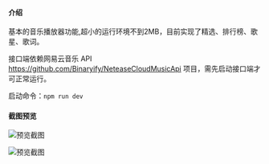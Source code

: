#### 介绍
基本的音乐播放器功能,超小的运行环境不到2MB，目前实现了精选、排行榜、歌星、歌词。

接口端依赖网易云音乐 API https://github.com/Binaryify/NeteaseCloudMusicApi 项目，需先启动接口端才可正常运行。

启动命令：`npm run dev`

#### 截图预览
![预览截图](https://images.gitee.com/uploads/images/2022/0626/000810_a89c3d60_1261015.png "1.png")

![预览截图](https://images.gitee.com/uploads/images/2022/0626/000844_042d8e5d_1261015.png "2.png")